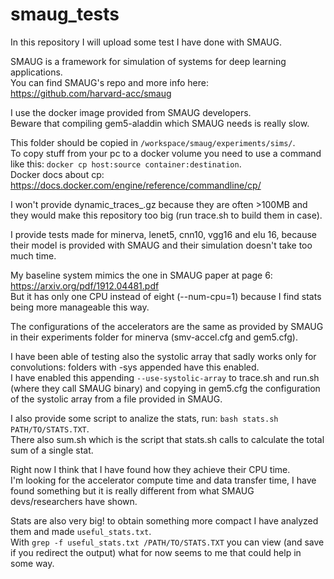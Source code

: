 # smaug\_tests

In this repository I will upload some test I have done with SMAUG.  

SMAUG is a framework for simulation of systems for deep learning applications.  
You can find SMAUG's repo and more info here: https://github.com/harvard-acc/smaug   

I use the docker image provided from SMAUG developers.  
Beware that compiling gem5-aladdin which SMAUG needs is really slow.  

This folder should be copied in `/workspace/smaug/experiments/sims/`.  
To copy stuff from your pc to a docker volume you need to use a command like this: `docker cp host:source container:destination`.   
Docker docs about cp: https://docs.docker.com/engine/reference/commandline/cp/    

I won't provide dynamic\_traces\_.gz because they are often >100MB and they would make this repository too big (run trace.sh to build them in case).  

I provide tests made for minerva, lenet5, cnn10, vgg16 and elu 16, because their model is provided with SMAUG and their simulation doesn't take too much time.  

My baseline system mimics the one in SMAUG paper at page 6: https://arxiv.org/pdf/1912.04481.pdf  
But it has only one CPU instead of eight (--num-cpu=1) because I find stats being more manageable this way.  

The configurations of the accelerators are the same as provided by SMAUG in their experiments folder for minerva (smv-accel.cfg and gem5.cfg).  

I have been able of testing also the systolic array that sadly works only for convolutions: folders with -sys appended have this enabled.  
I have enabled this appending `--use-systolic-array` to trace.sh and run.sh (where they call SMAUG binary) and copying in gem5.cfg the configuration of the systolic array from a file provided in SMAUG.

I also provide some script to analize the stats, run: `bash stats.sh PATH/TO/STATS.TXT`.  
There also sum.sh which is the script that stats.sh calls to calculate the total sum of a single stat.  

Right now I think that I have found how they achieve their CPU time.  
I'm looking for the accelerator compute time and data transfer time, I have found something but it is really different from what SMAUG devs/researchers have shown.  

Stats are also very big! to obtain something more compact I have analyzed them and made `useful_stats.txt`.  
With `grep -f useful_stats.txt /PATH/TO/STATS.TXT` you can view (and save if you redirect the output) what for now seems to me that could help in some way.
